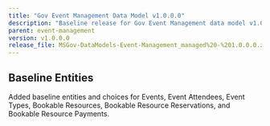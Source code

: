 ```yaml
---
title: "Gov Event Management Data Model v1.0.0.0"
description: "Baseline release for Gov Event Management data model v1.0.0.0"
parent: event-management
version: v1.0.0.0
release_file: MSGov-DataModels-Event-Management_managed%20-%201.0.0.0.zip
---
```


## Baseline Entities
Added baseline entities and choices for Events, Event Attendees, Event Types, Bookable Resources, Bookable Resource Reservations, and Bookable Resource Payments.
